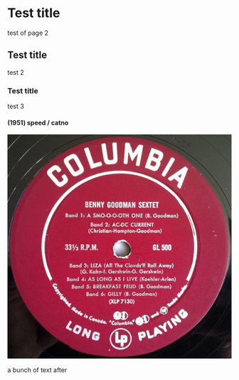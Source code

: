 # Test title
test of page 2

## Test title 
test 2

### Test title
test 3

#### (1951) speed / catno
![Gallery](/Images/IMG_0454.jpeg)
<P>a bunch of text after
